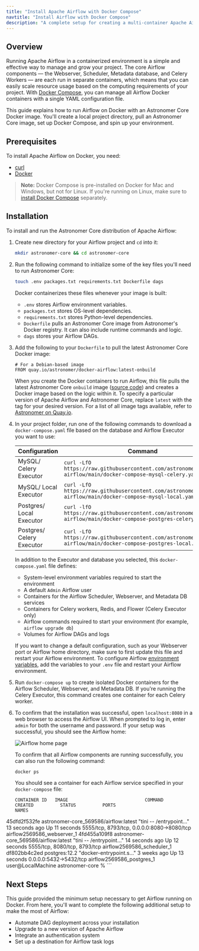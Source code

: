 ```yaml
---
title: "Install Apache Airflow with Docker Compose"
navtitle: "Install Airflow with Docker Compose"
description: "A complete setup for creating a multi-container Apache Airflow application with Docker Compose and Astronomer Core."
---
```


## Overview

Running Apache Airflow in a containerized environment is a simple and effective way to manage and grow your project. The core Airflow components — the Webserver, Scheduler, Metadata database, and Celery Workers — are each run in separate containers, which means that you can easily scale resource usage based on the computing requirements of your project. With [Docker Compose](https://docs.docker.com/compose/), you can manage all Airflow Docker containers with a single YAML configuration file.

This guide explains how to run Airflow on Docker with an Astronomer Core Docker image. You'll create a local project directory, pull an Astronomer Core image, set up Docker Compose, and spin up your environment.

## Prerequisites

To install Apache Airflow on Docker, you need:

- [curl](https://curl.se/download.html)
- [Docker](https://docs.docker.com/get-docker/)

> **Note:** Docker Compose is pre-installed on Docker for Mac and Windows, but not for Linux. If you're running on Linux, make sure to [install Docker Compose](https://docs.docker.com/compose/install/) separately.

## Installation

To install and run the Astronomer Core distribution of Apache Airflow:

1. Create new directory for your Airflow project and `cd` into it:

    ```sh
    mkdir astronomer-core && cd astronomer-core
    ```

2. Run the following command to initialize some of the key files you'll need to run Astronomer Core:

    ```sh
    touch .env packages.txt requirements.txt Dockerfile dags
    ```

    Docker containerizes these files whenever your image is built:

    - `.env` stores Airflow environment variables.
    - `packages.txt` stores OS-level dependencies.
    - `requirements.txt` stores Python-level dependencies.
    - `Dockerfile` pulls an Astronomer Core image from Astronomer's Docker registry. It can also include runtime commands and logic.
    - `dags` stores your Airflow DAGs.

3. Add the following to your `Dockerfile` to pull the latest Astronomer Core Docker image:

    ```
    # For a Debian-based image
    FROM quay.io/astronomer/docker-airflow:latest-onbuild
    ```

    When you create the Docker containers to run Airflow, this file pulls the latest Astronomer Core `onbuild` image ([source code](https://github.com/astronomer/ap-airflow/)) and creates a Docker image based on the logic within it. To specify a particular version of Apache Airflow and Astronomer Core, replace `latest` with the tag for your desired version. For a list of all image tags available, refer to [Astronomer on Quay.io](https://quay.io/repository/astronomer/ap-airflow?tab=tags).

4. In your project folder, run one of the following commands to download a `docker-compose.yaml` file based on the database and Airflow Executor you want to use:

    | Configuration | Command |
    |---------------|---------|
    | MySQL/ Celery Executor |`curl -LfO https://raw.githubusercontent.com/astronomer/docker-airflow/main/docker-compose-mysql-celery.yaml`|
    | MySQL/ Local Executor |`curl -LfO https://raw.githubusercontent.com/astronomer/docker-airflow/main/docker-compose-mysql-local.yaml`|
    | Postgres/ Local Executor |`curl -lfO https://raw.githubusercontent.com/astronomer/docker-airflow/main/docker-compose-postgres-celery.yaml`|
    | Postgres/ Celery Executor |`curl -LfO https://raw.githubusercontent.com/astronomer/docker-airflow/main/docker-compose-postgres-local.yaml` |

    In addition to the Executor and database you selected, this `docker-compose.yaml` file defines:

    - System-level environment variables required to start the environment
    - A default `Admin` Airflow user
    - Containers for the Airflow Scheduler, Webserver, and Metadata DB services
    - Containers for Celery workers, Redis, and Flower (Celery Executor only)
    - Airflow commands required to start your environment (for example, `airflow upgrade db`)
    - Volumes for Airflow DAGs and logs

    If you want to change a default configuration, such as your Webserver port or Airflow home directory, make sure to first update this file and restart your Airflow environment. To configure Airflow [environment variables](https://airflow.apache.org/docs/apache-airflow/stable/configurations-ref.html), add the variables to your `.env` file and restart your Airflow environment.

5. Run `docker-compose up` to create isolated Docker containers for the Airflow Scheduler, Webserver, and Metadata DB. If you're running the Celery Executor, this command creates one container for each Celery worker.

6. To confirm that the installation was successful, open `localhost:8080` in a web browser to access the Airflow UI. When prompted to log in, enter `admin` for both the username and password. If your setup was successful, you should see the Airflow home:

    ![Airflow home page](https://assets2.astronomer.io/main/docs/airflow-ui/ac-install.png)

    To confirm that all Airflow components are running successfully, you can also run the following command:

    ```sh
    docker ps
    ```

    You should see a container for each Airflow service specified in your `docker-compose` file:

    ```
    CONTAINER ID   IMAGE                             COMMAND                  CREATED          STATUS          PORTS                                        NAMES
45dfd2f532fe   astronomer-core_569586/airflow:latest   "tini -- /entrypoint…"   13 seconds ago   Up 11 seconds   5555/tcp, 8793/tcp, 0.0.0.0:8080->8080/tcp   airflow2569586_webserver_1
4fd455a109f8   astronomer-core_569586/airflow:latest   "tini -- /entrypoint…"   14 seconds ago   Up 12 seconds   5555/tcp, 8080/tcp, 8793/tcp                 airflow2569586_scheduler_1
df802bb4c2ed   postgres:12.2                     "docker-entrypoint.s…"   3 weeks ago      Up 13 seconds   0.0.0.0:5432->5432/tcp                       airflow2569586_postgres_1
user@LocalMachine astronomer-core %
    ```

## Next Steps

This guide provided the minimum setup necessary to get Airflow running on Docker. From here, you'll want to complete the following additional setup to make the most of Airflow:

- Automate DAG deployment across your installation
- Upgrade to a new version of Apache Airflow
- Integrate an authentication system
- Set up a destination for Airflow task logs
